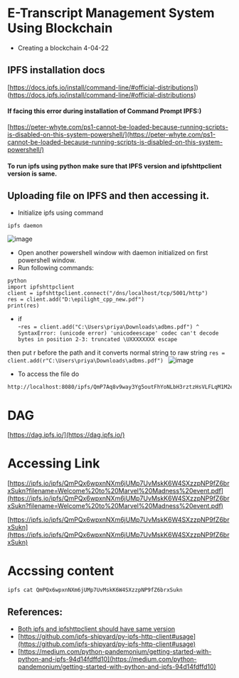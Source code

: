 # E-Transcript Management System Using Blockchain


- Creating a blockchain 4-04-22

## IPFS installation docs
[https://docs.ipfs.io/install/command-line/#official-distributions])(https://docs.ipfs.io/install/command-line/#official-distributions)

#### If facing this error during installation of Command Prompt IPFS:)
[https://peter-whyte.com/ps1-cannot-be-loaded-because-running-scripts-is-disabled-on-this-system-powershell/](https://peter-whyte.com/ps1-cannot-be-loaded-because-running-scripts-is-disabled-on-this-system-powershell/)

#### To run ipfs using python make sure that IPFS version and ipfshttpclient version is same.

## Uploading file on IPFS and then accessing it.
- Initialize ipfs using command
```
ipfs daemon
```
![image](https://user-images.githubusercontent.com/53931644/167350698-3d371dc6-7843-41dd-b9e0-fbe57a1912b5.png)

- Open another powershell window with daemon initialized on first powershell window.
- Run following commands:
```
python
import ipfshttpclient
client = ipfshttpclient.connect("/dns/localhost/tcp/5001/http")
res = client.add("D:\epilight_cpp_new.pdf")
print(res)
```
- if    
-` res = client.add("C:\Users\priya\Downloads\adbms.pdf")
                                                         ^
SyntaxError: (unicode error) 'unicodeescape' codec can't decode bytes in position 2-3: truncated \UXXXXXXXX escape
`

then put r before the path and it converts normal string to raw string
`res = client.add(r"C:\Users\priya\Downloads\adbms.pdf")
`
![image](https://user-images.githubusercontent.com/53931644/167351221-1eb40173-6ff6-4d95-8d08-a6f25e16abba.png)
- To access the file do
```
http://localhost:8080/ipfs/QmP7Aq8v9way3Yg5outFhYoNLbH3rztzHsVLFLqM1M2eea
```


# DAG 
[https://dag.ipfs.io/](https://dag.ipfs.io/)

# Accessing Link
[https://ipfs.io/ipfs/QmPQx6wpxnNXm6jUMp7UvMskK6W4SXzzpNP9fZ6brxSukn?filename=Welcome%20to%20Marvel%20Madness%20event.pdf](https://ipfs.io/ipfs/QmPQx6wpxnNXm6jUMp7UvMskK6W4SXzzpNP9fZ6brxSukn?filename=Welcome%20to%20Marvel%20Madness%20event.pdf)

[https://ipfs.io/ipfs/QmPQx6wpxnNXm6jUMp7UvMskK6W4SXzzpNP9fZ6brxSukn](https://ipfs.io/ipfs/QmPQx6wpxnNXm6jUMp7UvMskK6W4SXzzpNP9fZ6brxSukn)

# Accssing content
```
ipfs cat QmPQx6wpxnNXm6jUMp7UvMskK6W4SXzzpNP9fZ6brxSukn
```

## References:
- [Both ipfs and ipfshttpclient should have same version](https://github.com/ipfs-shipyard/py-ipfs-http-client/issues/218)
- [https://github.com/ipfs-shipyard/py-ipfs-http-client#usage](https://github.com/ipfs-shipyard/py-ipfs-http-client#usage)  
- [https://medium.com/python-pandemonium/getting-started-with-python-and-ipfs-94d14fdffd10](https://medium.com/python-pandemonium/getting-started-with-python-and-ipfs-94d14fdffd10)
